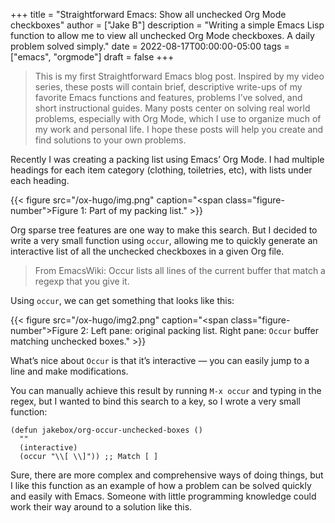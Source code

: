 +++
title = "Straightforward Emacs: Show all unchecked Org Mode checkboxes"
author = ["Jake B"]
description = "Writing a simple Emacs Lisp function to allow me to view all unchecked Org Mode checkboxes. A daily problem solved simply."
date = 2022-08-17T00:00:00-05:00
tags = ["emacs", "orgmode"]
draft = false
+++

> This is my first Straightforward Emacs blog post. Inspired by my video series, these posts will contain brief, descriptive write-ups of my favorite Emacs functions and features, problems I’ve solved, and short instructional guides. Many posts center on solving real world problems, especially with Org Mode, which I use to organize much of my work and personal life. I hope these posts will help you create and find solutions to your own problems.

Recently I was creating a packing list using Emacs’ Org Mode. I had multiple headings for each item category (clothing, toiletries, etc), with lists under each heading.

{{< figure src="/ox-hugo/img.png" caption="<span class=\"figure-number\">Figure 1: </span>Part of my packing list." >}}

Org sparse tree features are one way to make this search. But I decided to write a very small function using `occur`, allowing me to quickly generate an interactive list of all the unchecked checkboxes in a given Org file.

> From EmacsWiki: Occur lists all lines of the current buffer that match a regexp that you give it.

Using `occur`, we can get something that looks like this:

{{< figure src="/ox-hugo/img2.png" caption="<span class=\"figure-number\">Figure 2: </span>Left pane: original packing list. Right pane: `Occur` buffer matching unchecked boxes." >}}

What’s nice about `Occur` is that it’s interactive — you can easily jump to a line and make modifications.

You can manually achieve this result by running `M-x occur` and typing in the regex, but I wanted to bind this search to a key, so I wrote a very small function:

```emacs-lisp
(defun jakebox/org-occur-unchecked-boxes ()
  ""
  (interactive)
  (occur "\\[ \\]")) ;; Match [ ]
```

Sure, there are more complex and comprehensive ways of doing things, but I like this function as an example of how a problem can be solved quickly and easily with Emacs. Someone with little programming knowledge could work their way around to a solution like this.